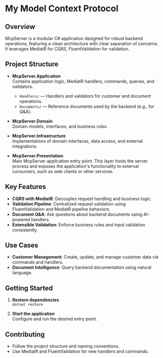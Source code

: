 # My Model Context Protocol

## Overview

McpServer is a modular C# application designed for robust backend operations, featuring a clean architecture with clear separation of concerns. It leverages MediatR for CQRS, FluentValidation for validation.

## Project Structure

- **McpServer.Application**  
  Contains application logic, MediatR handlers, commands, queries, and validators.
  - `Handlers/` — Handlers and validators for customer and document operations.
  - `Documents/` — Reference documents used by the backend (e.g., for Q&A).

- **McpServer.Domain**  
  Domain models, interfaces, and business rules.

- **McpServer.Infrastructure**  
  Implementations of domain interfaces, data access, and external integrations.

- **McpServer.Presentation**  
  Main McpServer application entry point. This layer hosts the server process and exposes the application's functionality to external consumers, such as web clients or other services.

## Key Features

- **CQRS with MediatR**: Decouples request handling and business logic.
- **Validation Pipeline**: Centralized request validation using FluentValidation and MediatR pipeline behaviors.
- **Document Q\&A**: Ask questions about backend documents using AI-powered handlers.
- **Extensible Validation**: Enforce business rules and input validation consistently.

## Use Cases

- **Customer Management**: Create, update, and manage customer data via commands and handlers.
- **Document Intelligence**: Query backend documentation using natural language.

## Getting Started

1. **Restore dependencies**  
   `dotnet restore`

2. **Start the application**  
   Configure and run the desired entry point.

## Contributing

- Follow the project structure and naming conventions.
- Use MediatR and FluentValidation for new handlers and commands.
